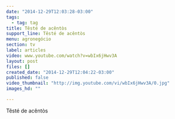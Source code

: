 ```yaml
---
date: "2014-12-29T12:03:28-03:00"
tags:
  - tag: tag
title: Têsté de acêntòs
support_line: Têsté de acêntòs
menu: agronegócio
section: tv
label: articles
video: www.youtube.com/watch?v=wbIx6jHwv3A
layout: post
files: []
created_date: "2014-12-29T12:04:22-03:00"
published: false
video_thumbnail: "http://img.youtube.com/vi/wbIx6jHwv3A/0.jpg"
images_hd: ""

---
```

<p>T&ecirc;st&eacute; de ac&ecirc;nt&ograve;s</p>
